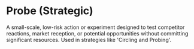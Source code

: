 # Probe (Strategic)

A small-scale, low-risk action or experiment designed to test competitor reactions, market reception, or potential opportunities without committing significant resources. Used in strategies like 'Circling and Probing'.
